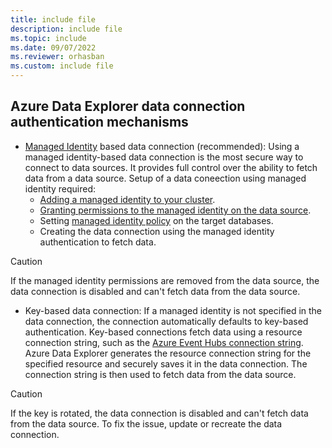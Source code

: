 ```yaml
---
title: include file
description: include file
ms.topic: include
ms.date: 09/07/2022
ms.reviewer: orhasban
ms.custom: include file
---
```

## Azure Data Explorer data connection authentication mechanisms

- [Managed Identity](../managed-identities-overview.md) based data connection (recommended): Using a managed identity-based data connection is the most secure way to connect to data sources. It provides full control over the ability to fetch data from a data source.
Setup of a data coneection using managed identity required:
  - [Adding a managed identity to your cluster](../configure-managed-identities-cluster.md).
  - [Granting permissions to the managed identity on the data source](../ingest-data-managed-identity.md#grant-permissions-to-the-managed-identity).
  - Setting [managed identity policy](../kusto/management/managed-identity-policy.md) on the target databases.
  - Creating the data connection using the managed identity authentication to fetch data.

> [!CAUTION]
> If the managed identity permissions are removed from the data source, the data connection is disabled and can't fetch data from the data source.

- Key-based data connection: If a managed identity is not specified in the data connection, the connection automatically defaults to key-based authentication. Key-based connections fetch data using a resource connection string, such as the [Azure Event Hubs connection string](/azure/event-hubs/event-hubs-get-connection-string). Azure Data Explorer generates the resource connection string for the specified resource and securely saves it in the data connection. The connection string is then used to fetch data from the data source.

> [!CAUTION]
> If the key is rotated, the data connection is disabled and can't fetch data from the data source. To fix the issue, update or recreate the data connection.
